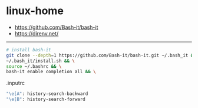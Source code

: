 # linux-home

- https://github.com/Bash-it/bash-it
- https://direnv.net/

---

```bash
# install bash-it
git clone --depth=1 https://github.com/Bash-it/bash-it.git ~/.bash_it && \
~/.bash_it/install.sh && \
source ~/.bashrc && \
bash-it enable completion all && \

```

.inputrc
```bash
"\e[A": history-search-backward
"\e[B": history-search-forward
```
